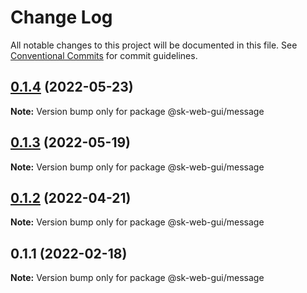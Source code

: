 # Change Log

All notable changes to this project will be documented in this file.
See [Conventional Commits](https://conventionalcommits.org) for commit guidelines.

## [0.1.4](https://github.com/Sundsvallskommun/web-shared-components/compare/@sk-web-gui/message@0.1.3...@sk-web-gui/message@0.1.4) (2022-05-23)

**Note:** Version bump only for package @sk-web-gui/message





## [0.1.3](https://github.com/Sundsvallskommun/web-shared-components/compare/@sk-web-gui/message@0.1.2...@sk-web-gui/message@0.1.3) (2022-05-19)

**Note:** Version bump only for package @sk-web-gui/message





## [0.1.2](https://github.com/Sundsvallskommun/web-shared-components/compare/@sk-web-gui/message@0.1.1...@sk-web-gui/message@0.1.2) (2022-04-21)

**Note:** Version bump only for package @sk-web-gui/message





## 0.1.1 (2022-02-18)

**Note:** Version bump only for package @sk-web-gui/message

